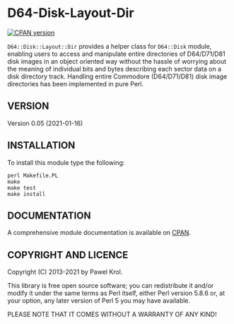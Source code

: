 D64-Disk-Layout-Dir
===================

[![CPAN version](https://badge.fury.io/pl/D64-Disk-Layout-Dir.png)](https://metacpan.org/pod/D64::Disk::Layout::Dir)

`D64::Disk::Layout::Dir` provides a helper class for `D64::Disk` module, enabling users to access and manipulate entire directories of D64/D71/D81 disk images in an object oriented way without the hassle of worrying about the meaning of individual bits and bytes describing each sector data on a disk directory track. Handling entire Commodore (D64/D71/D81) disk image directories has been implemented in pure Perl.

VERSION
-------

Version 0.05 (2021-01-16)

INSTALLATION
------------

To install this module type the following:

    perl Makefile.PL
    make
    make test
    make install

DOCUMENTATION
-------------

A comprehensive module documentation is available on [CPAN](https://metacpan.org/pod/D64::Disk::Layout::Dir).

COPYRIGHT AND LICENCE
---------------------

Copyright (C) 2013-2021 by Pawel Krol.

This library is free open source software; you can redistribute it and/or modify it under the same terms as Perl itself, either Perl version 5.8.6 or, at your option, any later version of Perl 5 you may have available.

PLEASE NOTE THAT IT COMES WITHOUT A WARRANTY OF ANY KIND!
